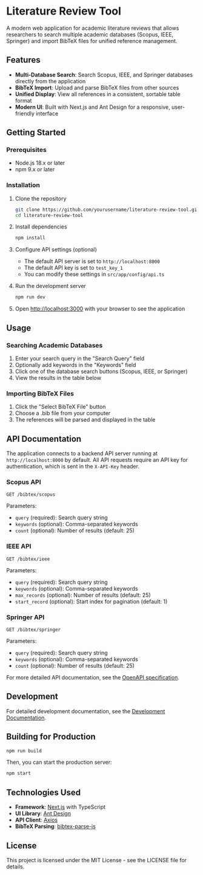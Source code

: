 # Literature Review Tool

A modern web application for academic literature reviews that allows researchers to search multiple academic databases (Scopus, IEEE, Springer) and import BibTeX files for unified reference management.

## Features

- **Multi-Database Search**: Search Scopus, IEEE, and Springer databases directly from the application
- **BibTeX Import**: Upload and parse BibTeX files from other sources
- **Unified Display**: View all references in a consistent, sortable table format
- **Modern UI**: Built with Next.js and Ant Design for a responsive, user-friendly interface

## Getting Started

### Prerequisites

- Node.js 18.x or later
- npm 9.x or later

### Installation

1. Clone the repository
   ```bash
   git clone https://github.com/yourusername/literature-review-tool.git
   cd literature-review-tool
   ```

2. Install dependencies
   ```bash
   npm install
   ```

3. Configure API settings (optional)
   - The default API server is set to `http://localhost:8000`
   - The default API key is set to `test_key_1`
   - You can modify these settings in `src/app/config/api.ts`

4. Run the development server
   ```bash
   npm run dev
   ```

5. Open [http://localhost:3000](http://localhost:3000) with your browser to see the application

## Usage

### Searching Academic Databases

1. Enter your search query in the "Search Query" field
2. Optionally add keywords in the "Keywords" field
3. Click one of the database search buttons (Scopus, IEEE, or Springer)
4. View the results in the table below

### Importing BibTeX Files

1. Click the "Select BibTeX File" button
2. Choose a .bib file from your computer
3. The references will be parsed and displayed in the table

## API Documentation

The application connects to a backend API server running at `http://localhost:8000` by default. All API requests require an API key for authentication, which is sent in the `X-API-Key` header.

### Scopus API

```
GET /bibtex/scopus
```

Parameters:
- `query` (required): Search query string
- `keywords` (optional): Comma-separated keywords
- `count` (optional): Number of results (default: 25)

### IEEE API

```
GET /bibtex/ieee
```

Parameters:
- `query` (required): Search query string
- `keywords` (optional): Comma-separated keywords
- `max_records` (optional): Number of results (default: 25)
- `start_record` (optional): Start index for pagination (default: 1)

### Springer API

```
GET /bibtex/springer
```

Parameters:
- `query` (required): Search query string
- `keywords` (optional): Comma-separated keywords
- `count` (optional): Number of results (default: 25)

For more detailed API documentation, see the [OpenAPI specification](./docs/openAPI.json).

## Development

For detailed development documentation, see the [Development Documentation](./docs/development-docs.md).

## Building for Production

```bash
npm run build
```

Then, you can start the production server:

```bash
npm start
```

## Technologies Used

- **Framework**: [Next.js](https://nextjs.org) with TypeScript
- **UI Library**: [Ant Design](https://ant.design)
- **API Client**: [Axios](https://axios-http.com)
- **BibTeX Parsing**: [bibtex-parse-js](https://github.com/ORCID/bibtex-parse-js)

## License

This project is licensed under the MIT License - see the LICENSE file for details.
